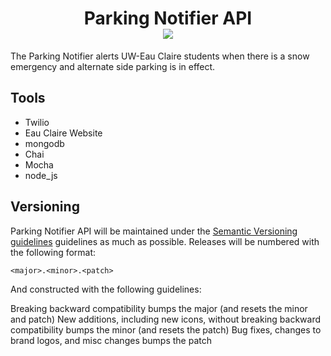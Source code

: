 <h1 align="center">Parking Notifier API<br><a href="https://travis-ci.org/UWEC-ITC/parkingNotifier-API"><img src="https://travis-ci.org/UWEC-ITC/parkingNotifier-API.svg?branch=master"></a></h2>

The Parking Notifier alerts UW-Eau Claire students when there is a snow emergency and alternate side parking is in effect.
## Tools
 - Twilio
 - Eau Claire Website
 - mongodb
 - Chai
 - Mocha
 - node_js
 
## Versioning
Parking Notifier API will be maintained under the [Semantic Versioning guidelines](http://semver.org) guidelines as much as possible. Releases will be numbered with the following format:

`<major>.<minor>.<patch>`

And constructed with the following guidelines:

Breaking backward compatibility bumps the major (and resets the minor and patch)
New additions, including new icons, without breaking backward compatibility bumps the minor (and resets the patch)
Bug fixes, changes to brand logos, and misc changes bumps the patch
